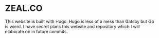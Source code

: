 # ZEAL.CO

This website is built with Hugo. Hugo is less of a mess than Gatsby but Go is wierd. 
I have secret plans this website and repository which I will elaborate on in future commits.
